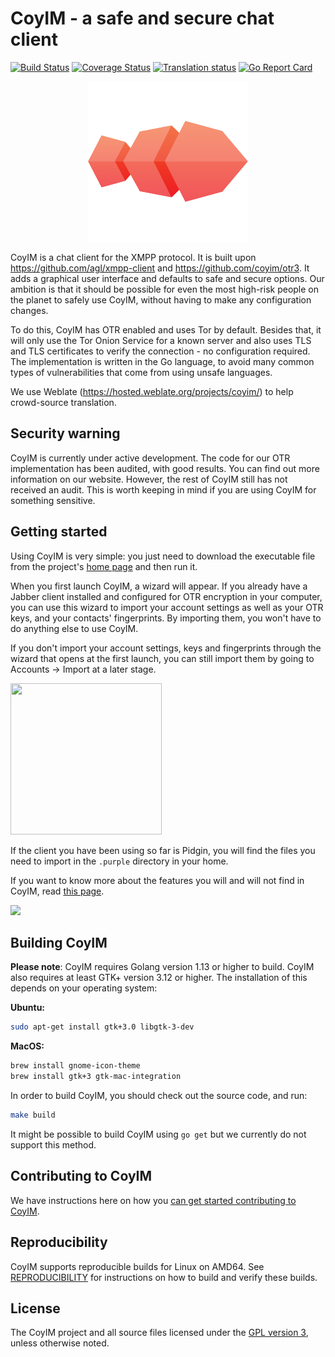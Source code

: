 # CoyIM - a safe and secure chat client

[![Build Status](https://github.com/coyim/coyim/workflows/CoyIM%20CI/badge.svg)](https://github.com/coyim/coyim/actions?query=workflow%3A%22CoyIM+CI%22)
[![Coverage Status](https://coveralls.io/repos/coyim/coyim/badge.svg?branch=main&service=github)](https://coveralls.io/github/coyim/coyim?branch=main)
[![Translation status](https://hosted.weblate.org/widgets/coyim/-/main/svg-badge.svg)](https://hosted.weblate.org/engage/coyim/)
[![Go Report Card](https://goreportcard.com/badge/github.com/coyim/coyim)](https://goreportcard.com/report/github.com/coyim/coyim)

<p align="center">
  <img src="build/osx/mac-bundle/coyim.iconset/icon_256x256.png">
</p>

CoyIM is a chat client for the XMPP protocol. It is built upon https://github.com/agl/xmpp-client and
https://github.com/coyim/otr3. It adds a graphical user interface and defaults to safe and secure options. Our ambition
is that it should be possible for even the most high-risk people on the planet to safely use CoyIM, without having to
make any configuration changes.

To do this, CoyIM has OTR enabled and uses Tor by default. Besides that, it will only use the Tor Onion Service for a
known server and also uses TLS and TLS certificates to verify the connection - no configuration required. The
implementation is written in the Go language, to avoid many common types of vulnerabilities that come from using unsafe
languages.

We use Weblate (https://hosted.weblate.org/projects/coyim/) to help crowd-source translation.


## Security warning

CoyIM is currently under active development. The code for our OTR implementation has been audited, with good
results. You can find out more information on our website. However, the rest of CoyIM still has not received an
audit. This is worth keeping in mind if you are using CoyIM for something sensitive.


## Getting started

Using CoyIM is very simple: you just need to download the executable file from the project's [home
page](https://coy.im/) and then run it.

When you first launch CoyIM, a wizard will appear. If you already have a Jabber client installed and configured for OTR
encryption in your computer, you can use this wizard to import your account settings as well as your OTR keys, and your
contacts' fingerprints. By importing them, you won't have to do anything else to use CoyIM.

If you don't import your account settings, keys and fingerprints through the wizard that opens at the first launch, you
can still import them by going to Accounts -> Import at a later stage.

<p align="left">
  <img src="images/wizard.png" height="242" width="242">
</p>

If the client you have been using so far is Pidgin, you will find the files you need to import in the `.purple`
directory in your home.

If you want to know more about the features you will and will not find in CoyIM, read [this
page](https://coy.im/features/).

<p align="left">
  <img src="images/main_window.png">
</p>


## Building CoyIM

**Please note**: CoyIM requires Golang version 1.13 or higher to build. CoyIM also requires at least GTK+ version 3.12
or higher. The installation of this depends on your operating system:

**Ubuntu:**

```sh
sudo apt-get install gtk+3.0 libgtk-3-dev
```

**MacOS:**

```sh
brew install gnome-icon-theme
brew install gtk+3 gtk-mac-integration
```

In order to build CoyIM, you should check out the source code, and run:

```sh
make build
```

It might be possible to build CoyIM using `go get` but we currently do not support this method.


## Contributing to CoyIM

We have instructions here on how you [can get started contributing to CoyIM](CONTRIBUTING.md).


## Reproducibility

CoyIM supports reproducible builds for Linux on AMD64. See [REPRODUCIBILITY](REPRODUCIBILITY.md) for instructions on how
to build and verify these builds.


## License

The CoyIM project and all source files licensed under the [GPL version 3](https://www.gnu.org/licenses/gpl-3.0.html),
unless otherwise noted.
